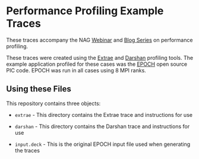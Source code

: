 # Performance Profiling Example Traces

These traces accompany the NAG [Webinar]() and [Blog
Series](https://www.nag.co.uk/content/application-performance-profiling-part-1-what-profile) on
performance profiling.

These traces were created using the [Extrae](https://tools.bsc.es/extrae) and
[Darshan](https://www.mcs.anl.gov/research/projects/darshan/) profiling tools.  The example
application profiled for these cases was the [EPOCH]() open source PIC code.  EPOCH was run in all
cases using 8 MPI ranks.

## Using these Files

This repository contains three objects:

* `extrae` - This directory contains the Extrae trace and instructions for use

* `darshan` - This directory contains the Darshan trace and instructions for use

* `input.deck` - This is the original EPOCH input file used when generating the traces
